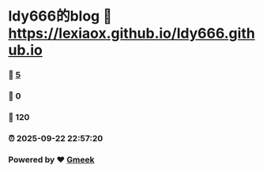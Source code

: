 # ldy666的blog :link: https://lexiaox.github.io/ldy666.github.io 
### :page_facing_up: [5](https://lexiaox.github.io/ldy666.github.io/tag.html) 
### :speech_balloon: 0 
### :hibiscus: 120 
### :alarm_clock: 2025-09-22 22:57:20 
### Powered by :heart: [Gmeek](https://github.com/Meekdai/Gmeek)
